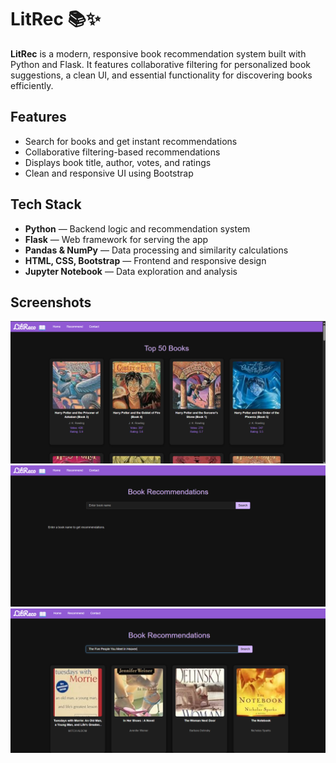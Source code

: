 # LitRec 📚✨

**LitRec** is a modern, responsive book recommendation system built with Python and Flask. It features collaborative filtering for personalized book suggestions, a clean UI, and essential functionality for discovering books efficiently.

## Features

- Search for books and get instant recommendations
- Collaborative filtering-based recommendations
- Displays book title, author, votes, and ratings
- Clean and responsive UI using Bootstrap

## Tech Stack

- **Python** — Backend logic and recommendation system
- **Flask** — Web framework for serving the app
- **Pandas & NumPy** — Data processing and similarity calculations
- **HTML, CSS, Bootstrap** — Frontend and responsive design
- **Jupyter Notebook** — Data exploration and analysis

## Screenshots

![Home Page](./ScreenShots/Home.png)
![Recommendation Page](./ScreenShots/Recommend.png)
![Book Details](./ScreenShots/Book_Recommendations.png)

